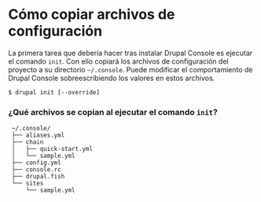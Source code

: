 # Cómo copiar archivos de configuración
La primera tarea que debería hacer tras instalar Drupal Console es ejecutar el comando `init`. Con ello copiará los archivos de configuración del proyecto a su directorio `~/.console`. Puede modificar el comportamiento de Drupal Console sobreescribiendo los valores en estos archivos.
 
 ```
 $ drupal init [--override]
 ```
 
### ¿Qué archivos se copian al ejecutar el comando `init`?
```
 ~/.console/ 
 ├── aliases.yml 
 ├── chain
 │   ├── quick-start.yml
 │   └── sample.yml 
 ├── config.yml 
 ├── console.rc 
 ├── drupal.fish 
 └── sites 
     └── sample.yml 
```

